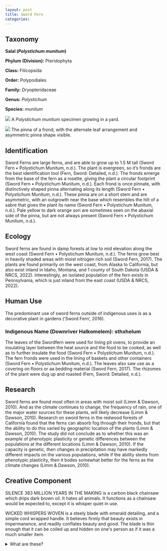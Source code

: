 ```yaml
---
layout: post
title: Sword Fern
categories: 
---
```

## Taxonomy
**Salal (_Polystichum munitum_)**

**Phylum (Division):** Pteridophyta

**Class:** Filicopsida

**Order:** Polypodiales

**Family:** Dryopteridaceae

**Genus:** _Polystichum_

**Species:** _munitum_


![](/images/IMG_20220321_141542.jpg)
A _Polystichum munitum_ specimen growing in a yard.


![](/images/IMG_20220321_141648.jpg)
The pinna of a frond, with the alternate leaf arrangement and asymmetric pinna shape visible.


## Identification
Sword Ferns are large ferns, and are able to grow up to 1.5 M tall (Sword Fern • Polystichum Munitum, n.d.). The plant is evergreen, so it’s fronds are the best identification tool (Fern, Sword: Detailed, n.d.). The fronds emerge from the base of the fern as a rosette, giving the plant a circular footprint (Sword Fern • Polystichum Munitum, n.d.). Each frond is once pinnate, with distinctively shaped pinna alternating along its length (Sword Fern • Polystichum Munitum, n.d.). These pinna are on a short stem and are asymmetric, with an outgrowth near the base which resembles the hilt of a sabre that gives the plant its name (Sword Fern • Polystichum Munitum, n.d.). Pale yellow to dark orange sori are sometimes seen on the abaxial side of the pinna, but are not always present (Sword Fern • Polystichum Munitum, n.d.).

## Ecology
Sword ferns are found in damp forests at low to mid elevation along the west coast (Sword Fern • Polystichum Munitum, n.d.). The ferns grow best in heavily shaded areas with moist nitrogen rich soil (Sword Fern, 2017). The plants are found primarily on the west coast, from Alaska to California, but also exist inland in Idaho, Montana, and 1 county of South Dakota (USDA & NRCS, 2022). Interestingly, an isolated population of the fern exists in Pennsylvania, which is just inland from the east coast (USDA & NRCS, 2022).

## Human Use
The predominant use of sword ferns outside of indigenous uses is as a decorative plant in gardens (‘Sword Fern’, 2016).
### Indigenous Name (Downriver Halkomelem): sthxhelum
The leaves of the Swordfern were used for lining pit ovens, to provide an insulating layer between the heat source and the food to be cooked, as well as to further insulate the food (Sword Fern • Polystichum Munitum, n.d.). The fern fronds were used in the lining of baskets and other containers (Sword Fern • Polystichum Munitum, n.d.). The leaves also saw use as a covering on floors or aa bedding material (Sword Fern, 2017). The rhizomes of the plant were dug up and roasted (Fern, Sword: Detailed, n.d.).

## Research
Sword ferns are found most often in areas with moist soil (Limm & Dawson, 2010). And as the climate continues to change, the frequency of rain, one of the major water sources for these plants, will likely decrease (Limm & Dawson, 2010). Research on sword ferns in the redwood forests of California found that the ferns can absorb fog through their fronds, but that the ability to do this varied by geographic location of the plants (Limm & Dawson, 2010). The study did not conclude as to whether this was an example of phenotypic plasticity or genetic differences between the populations at the different locations (Limm & Dawson, 2010). If the capacity is genetic, then changes in precipitation may have markedly different impacts on the various populations, while if the ability stems from phenotypic plasticity, then it bodes somewhat better for the ferns as the climate changes (Limm & Dawson, 2010).

## Creative Component
SILENCE 383 MILLION YEARS IN THE MAKING is a carbon black chainsaw which drips dark brown oil. It hates all animals. It functions as a chainsaw would be expected to, except it is whisper quiet in use.


WICKED WHISPERS WOVEN is a steely blade with emerald detailing, and a simple cord wrapped handle. It believes firmly that beauty exists in impermanence, and readily conflates beauty and good. The blade is thin enough that it can be coiled up and hidden on one's person as if it was a much smaller item.

<details>
	<summary>What are these?</summary>
	<br>
	These are a 7 word chainsaw and 3 word sword respectively. Those in turn are formats some people have come up with for creating stuff for tabletop roleplaying games.
	Given the name of the plant, I figured I should write it up as a magical weapon like Sting from The Hobbit.
	</details> 
